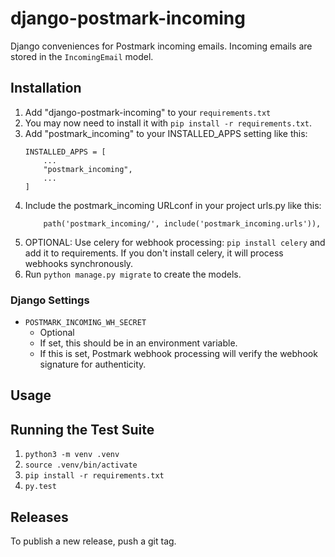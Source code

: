 # django-postmark-incoming

Django conveniences for Postmark incoming emails. Incoming emails are stored in the `IncomingEmail` model.

## Installation


1. Add "django-postmark-incoming" to your `requirements.txt`
1. You may now need to install it with `pip install -r requirements.txt`.
1. Add "postmark_incoming" to your INSTALLED_APPS setting like this:
   ```
   INSTALLED_APPS = [
       ...
       "postmark_incoming",
       ...
   ]
   ```
1. Include the postmark_incoming URLconf in your project urls.py like this:
   ```
       path('postmark_incoming/', include('postmark_incoming.urls')), 
   ```
1. OPTIONAL: Use celery for webhook processing: `pip install celery` and add it to requirements. If you don't install celery, it will process webhooks synchronously.
1. Run `python manage.py migrate` to create the models.

### Django Settings
- `POSTMARK_INCOMING_WH_SECRET`
  - Optional
  - If set, this should be in an environment variable.
  - If this is set, Postmark webhook processing will verify the webhook signature for authenticity.

## Usage

## Running the Test Suite

1. `python3 -m venv .venv`
1. `source .venv/bin/activate`
1. `pip install -r requirements.txt`
1. `py.test`

## Releases

To publish a new release, push a git tag.